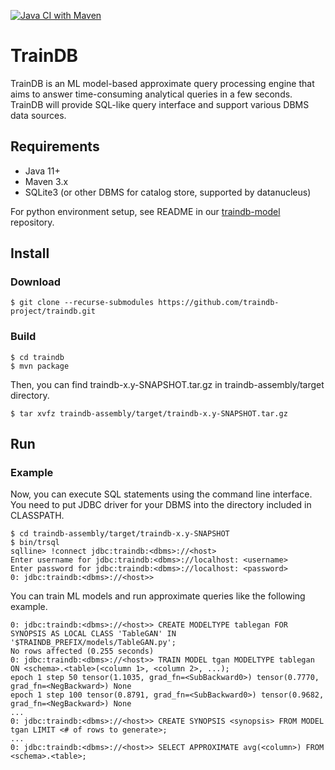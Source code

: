 [![Java CI with Maven](https://github.com/traindb-project/traindb/actions/workflows/maven.yml/badge.svg)](https://github.com/traindb-project/traindb/actions/workflows/maven.yml)

# TrainDB

TrainDB is an ML model-based approximate query processing engine that aims to answer time-consuming analytical queries in a few seconds.
TrainDB will provide SQL-like query interface and support various DBMS data sources.

## Requirements

* Java 11+
* Maven 3.x
* SQLite3 (or other DBMS for catalog store, supported by datanucleus)

For python environment setup, see README in our [traindb-model](https://github.com/traindb-project/traindb-model) repository.

## Install

### Download

```console
$ git clone --recurse-submodules https://github.com/traindb-project/traindb.git
```

### Build

```console
$ cd traindb
$ mvn package
```

Then, you can find traindb-x.y-SNAPSHOT.tar.gz in traindb-assembly/target directory.

```console
$ tar xvfz traindb-assembly/target/traindb-x.y-SNAPSHOT.tar.gz
```

## Run

### Example

Now, you can execute SQL statements using the command line interface.\
You need to put JDBC driver for your DBMS into the directory included in CLASSPATH.

```console
$ cd traindb-assembly/target/traindb-x.y-SNAPSHOT
$ bin/trsql
sqlline> !connect jdbc:traindb:<dbms>://<host>
Enter username for jdbc:traindb:<dbms>://localhost: <username> 
Enter password for jdbc:traindb:<dbms>://localhost: <password>
0: jdbc:traindb:<dbms>://<host>>
```

You can train ML models and run approximate queries like the following example.
```
0: jdbc:traindb:<dbms>://<host>> CREATE MODELTYPE tablegan FOR SYNOPSIS AS LOCAL CLASS 'TableGAN' IN '$TRAINDB_PREFIX/models/TableGAN.py';
No rows affected (0.255 seconds)
0: jdbc:traindb:<dbms>://<host>> TRAIN MODEL tgan MODELTYPE tablegan ON <schema>.<table>(<column 1>, <column 2>, ...);
epoch 1 step 50 tensor(1.1035, grad_fn=<SubBackward0>) tensor(0.7770, grad_fn=<NegBackward>) None
epoch 1 step 100 tensor(0.8791, grad_fn=<SubBackward0>) tensor(0.9682, grad_fn=<NegBackward>) None
...
0: jdbc:traindb:<dbms>://<host>> CREATE SYNOPSIS <synopsis> FROM MODEL tgan LIMIT <# of rows to generate>;
...
0: jdbc:traindb:<dbms>://<host>> SELECT APPROXIMATE avg(<column>) FROM <schema>.<table>;
```
